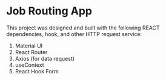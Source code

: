 # Job Routing App

This project was designed and built with the following REACT dependencies, hook, and other HTTP request service:

1. Material UI
2. React Router
3. Axios (for data request)
4. useContext
5. React Hook Form
